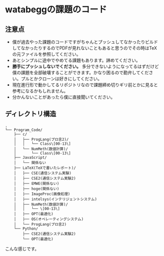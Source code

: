 # watabeggの課題のコード

## 注意点
* 僕が過去やった課題のコードですがちゃんとプッシュしてなかったりビルドしてなかったりするのでPDFが見れないこともあると思うのでその時はTeXの元ファイルを参照してください。  
* あとシンプルに途中でやめてる課題もあります。諦めてください。  
* __勝手にプッシュしないでください。__ 多分できないようになってるはずだけど僕の課題を全部破壊することができます。かなり困るので勘弁してください。プルとかクローンは好きにしてください。  
* 現在進行形で動かしてるリポジトリなので課題締め切りギリ前とかに見ると参考になるかもしれません。
* 分かんないことがあったら僕に直接聞いてください。

## ディレクトリ構造
```
.
└── Program_Code/
    ├── c/
    │   ├── ProgLang(プロ言2)/
    │   │   └── Class\[00-13\]
    │   └── NumMeth(数値計算)/
    │       └── Class\[00-13\]
    ├── JavaScript/
    │   └── 関係ない
    ├── LaTeX(TeXで書いたレポート)/
    │   ├── CSE(通信システム実験)
    │   ├── CSE2(通信システム実験2)
    │   ├── EMWE(関係ない)
    │   ├── hoge(関係ない)
    │   ├── ImageProc(画像処理)
    │   ├── intelsys(インテリジェントシステム)
    │   ├── NumMeth(数値計算)/
    │   │   └── \[00-13\]
    │   ├── OPT(最適化)
    │   ├── OS(オペレーティングシステム)
    │   └── ProgLang(プロ言2)
    └── Python/
        ├── CSE2(通信システム実験2)
        └── OPT(最適化)
```
こんな感じです。

